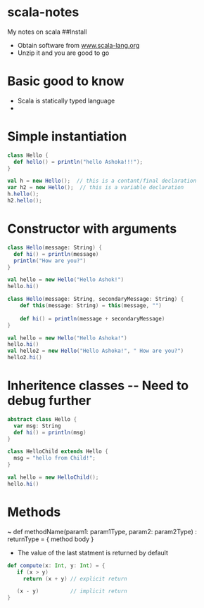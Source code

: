 # scala-notes
My notes on scala
##Install
* Obtain software from www.scala-lang.org
* Unzip it and you are good to go

# Basic good to know
* Scala is statically typed language
*

# Simple  instantiation
```scala
class Hello {
  def hello() = println("hello Ashoka!!!");
}

val h = new Hello();  // this is a contant/final declaration
var h2 = new Hello();  // this is a variable declaration
h.hello();
h2.hello();
```

# Constructor with arguments
```scala
class Hello(message: String) {
  def hi() = println(message)
  println("How are you?")
}

val hello = new Hello("Hello Ashok!")
hello.hi()
```


```scala
class Hello(message: String, secondaryMessage: String) {
    def this(message: String) = this(message, "")
    
    def hi() = println(message + secondaryMessage)
}

val hello = new Hello("Hello Ashoka!")
hello.hi()
val hello2 = new Hello("Hello Ashoka!", " How are you?")
hello2.hi()
```

# Inheritence classes -- Need to debug further
```scala
abstract class Hello {
  var msg: String
  def hi() = println(msg)
}

class HelloChild extends Hello {
  msg = "hello from Child!";
}

val hello = new HelloChild();
hello.hi()

```

# Methods
~ def methodName(param1: param1Type, param2: param2Type) : returnType = { method body }

* The value of the last statment is returned by default

```scala
def compute(x: Int, y: Int) = {
   if (x > y)
     return (x + y) // explicit return

   (x - y)          // implicit return
}
```
